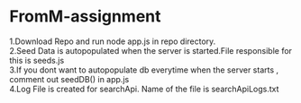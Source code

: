 # FromM-assignment

1.Download Repo and run node app.js in repo directory.<br/>
2.Seed Data is autopopulated when the server is started.File responsible for this is seeds.js<br/>
3.If you dont want to autopopulate db everytime when the server starts , comment out seedDB() in app.js<br/>
4.Log File is created for searchApi. Name of the file is searchApiLogs.txt<br/>

